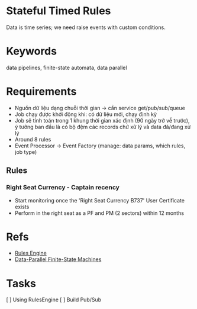 # Stateful Timed Rules
Data is time series; we need raise events with custom conditions.

# Keywords
data pipelines, finite-state automata, data parallel

# Requirements
- Nguồn dữ liệu dạng chuỗi thời gian -> cần service get/pub/sub/queue
- Job chạy được khởi động khi: có dữ liệu mới, chạy định kỳ
- Job sẽ tính toán trong 1 khung thời gian xác định (90 ngày trở về trước), ý tưởng ban đầu là có bộ đệm các records chứ xử lý và data đã/đang xử lý
- Around 8 rules
- Event Processor -> Event Factory (manage: data params, which rules, job type)

## Rules
### Right Seat Currency - Captain recency
- Start monitoring once the 'Right Seat Currency B737' User Certificate exists
- Perform in the right seat as a PF and PM (2 sectors) within 12 months

# Refs
 - [Rules Engine](https://github.com/microsoft/RulesEngine)
- [Data-Parallel Finite-State Machines](https://www.microsoft.com/en-us/research/wp-content/uploads/2016/02/asplos302-mytkowicz.pdf)

# Tasks
[ ] Using RulesEngine
[ ] Build Pub/Sub
